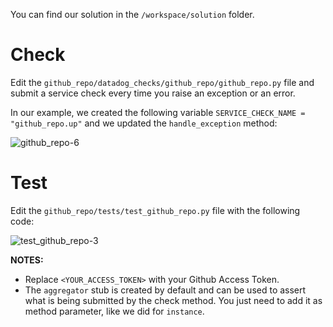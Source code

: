 You can find our solution in the `/workspace/solution` folder.

# Check

Edit the `github_repo/datadog_checks/github_repo/github_repo.py` file and submit a service check every time you raise an exception or an error.

In our example, we created the following variable `SERVICE_CHECK_NAME = "github_repo.up"` and we updated the `handle_exception` method:

![github_repo-6](https://raw.githubusercontent.com/gzussa/katacoda/master/dd-workshop-dash-2019/assets/github_repo-6.png)

# Test

Edit the `github_repo/tests/test_github_repo.py` file with the following code:

![test_github_repo-3](https://raw.githubusercontent.com/gzussa/katacoda/master/dd-workshop-dash-2019/assets/test_github_repo-3.png)

__NOTES:__ 

- Replace `<YOUR_ACCESS_TOKEN>` with your Github Access Token.
- The `aggregator` stub is created by default and can be used to assert what is being submitted by the check method. You just need to add it as method parameter, like we did for `instance`.

